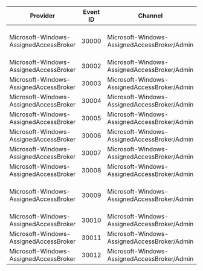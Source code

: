 Provider                                |  Event ID  |  Channel                                       |  Message
----------------------------------------|------------|------------------------------------------------|---------------------------------------------------------------------------------------------------------
Microsoft-Windows-AssignedAccessBroker  |  30000     |  Microsoft-Windows-AssignedAccessBroker/Admin  |  Activated above lock app {AboveLockAppAUMID} using interface {InterfaceType} with return code {HResult}
Microsoft-Windows-AssignedAccessBroker  |  30002     |  Microsoft-Windows-AssignedAccessBroker/Admin  |
Microsoft-Windows-AssignedAccessBroker  |  30003     |  Microsoft-Windows-AssignedAccessBroker/Admin  |  Above lock app exited with result code {Result}
Microsoft-Windows-AssignedAccessBroker  |  30004     |  Microsoft-Windows-AssignedAccessBroker/Admin  |  This is a custom event, see details for more information
Microsoft-Windows-AssignedAccessBroker  |  30005     |  Microsoft-Windows-AssignedAccessBroker/Admin  |  Failed to get {Interface} with return code {HResult}
Microsoft-Windows-AssignedAccessBroker  |  30006     |  Microsoft-Windows-AssignedAccessBroker/Admin  |
Microsoft-Windows-AssignedAccessBroker  |  30007     |  Microsoft-Windows-AssignedAccessBroker/Admin  |  {Interface} failed with return code {HResult}
Microsoft-Windows-AssignedAccessBroker  |  30008     |  Microsoft-Windows-AssignedAccessBroker/Admin  |  Abovelock toast operation {Operation} failed with return code {HResult}
Microsoft-Windows-AssignedAccessBroker  |  30009     |  Microsoft-Windows-AssignedAccessBroker/Admin  |  Set PowerRequestActiveLockScreenInternal request action {RequestAction}, returns code {HResult}
Microsoft-Windows-AssignedAccessBroker  |  30010     |  Microsoft-Windows-AssignedAccessBroker/Admin  |  Close power request handle returns {Result}
Microsoft-Windows-AssignedAccessBroker  |  30011     |  Microsoft-Windows-AssignedAccessBroker/Admin  |
Microsoft-Windows-AssignedAccessBroker  |  30012     |  Microsoft-Windows-AssignedAccessBroker/Admin  |